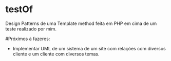 # testOf
Design Patterns de uma Template method feita em PHP em cima de um teste realizado por mim.

#Próximos à fazeres:

 - Implementar UML de um sistema de um site com relações com diversos cliente e um cliente com diversos temas.

